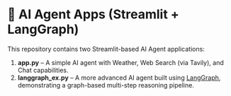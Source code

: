 # 🤖 AI Agent Apps (Streamlit + LangGraph)

This repository contains two Streamlit-based AI Agent applications:

1. **app.py** – A simple AI agent with Weather, Web Search (via Tavily), and Chat capabilities.  
2. **langgraph_ex.py** – A more advanced AI agent built using [LangGraph](https://github.com/langchain-ai/langgraph), demonstrating a graph-based multi-step reasoning pipeline.


